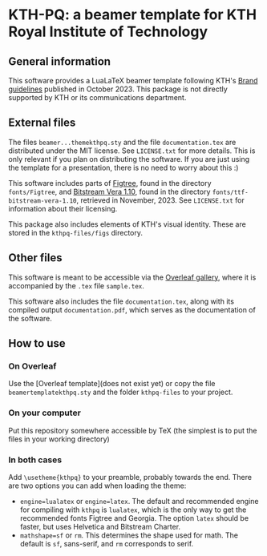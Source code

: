 KTH-PQ: a beamer template for KTH Royal Institute of Technology
===============================================================

General information
-------------------

This software provides a LuaLaTeX beamer template following KTH's
[Brand guidelines](https://intra.kth.se/en/administration/kommunikation/varumarke/grafiskprofil/kth-s-grafiska-profil-1.844676)
published in October 2023. This package is not directly supported by KTH or
its communications department.

External files
--------------

The files `beamer...themekthpq.sty` and the file `documentation.tex` are
distributed under the MIT license. See `LICENSE.txt` for more details. This is
only relevant if you plan on distributing the software. If you are just
using the template for a presentation, there is no need to worry about this :)

This software includes parts of
[Figtree](https://github.com/erikdkennedy/figtree/tree/master), found in the
directory `fonts/Figtree`, and
[Bitstream Vera 1.10](https://download.gnome.org/sources/ttf-bitstream-vera/),
found in the directory `fonts/ttf-bitstream-vera-1.10`, retrieved in November,
2023. See `LICENSE.txt` for information about their licensing.

This package also includes elements of KTH's visual identity. These are stored
in the `kthpq-files/figs` directory.

Other files
-----------

This software is meant to be accessible via the
[Overleaf gallery](https://www.overleaf.com/gallery/tagged/kth), where it is
accompanied by the `.tex` file `sample.tex`.

This software also includes the file `documentation.tex`, along with its
compiled output `documentation.pdf`, which serves as the documentation of the
software.

How to use
----------

### On Overleaf

Use the [Overleaf template](does not exist yet) or copy the file
`beamertemplatekthpq.sty` and the folder `kthpq-files` to your project.

### On your computer

Put this repository somewhere accessible by TeX (the simplest is to put the
files in your working directory)

### In both cases

Add `\usetheme{kthpq}` to your preamble, probably towards the end. There are
two options you can add when loading the theme:
- `engine=lualatex` or `engine=latex`. The default and recommended engine for
  compiling with `kthpq` is `lualatex`, which is the only way to get the
  recommended fonts Figtree and Georgia. The option `latex` should be faster,
  but uses Helvetica and Bitstream Charter.
- `mathshape=sf` or `rm`. This determines the shape used for math. The default
  is `sf`, sans-serif, and `rm` corresponds to serif.